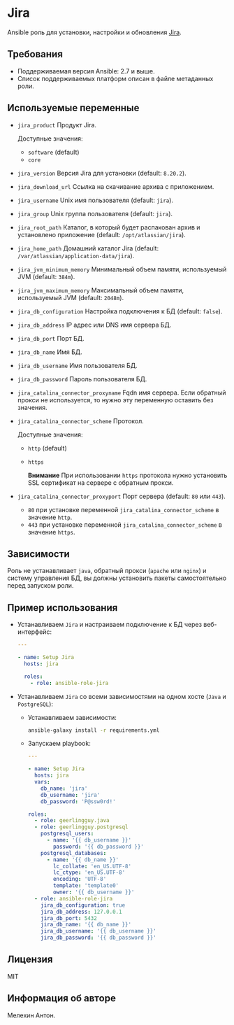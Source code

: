 Jira
====

Ansible роль для установки, настройки и обновления [Jira](https://www.atlassian.com/ru/software/jira).

Требования
----------

- Поддерживаемая версия Ansible: 2.7 и выше.
- Список поддерживаемых платформ описан в файле метаданных роли.

Используемые переменные
-----------------------

- `jira_product` Продукт Jira.

  Доступные значения:
  - `software` (default)
  - `core`

- `jira_version` Версия Jira для установки (default: `8.20.2`).
- `jira_download_url` Ссылка на скачивание архива с приложением.
- `jira_username` Unix имя пользователя (default: `jira`).
- `jira_group` Unix группа пользователя (default: `jira`).
- `jira_root_path` Каталог, в который будет распакован архив и установлено приложение (default: `/opt/atlassian/jira`).
- `jira_home_path` Домашний каталог Jira (default: `/var/atlassian/application-data/jira`).
- `jira_jvm_minimum_memory` Минимальный объем памяти, используемый JVM (default: `384m`).
- `jira_jvm_maximum_memory` Максимальный объем памяти, используемый JVM (default: `2048m`).
- `jira_db_configuration` Настройка подключения к БД (default: `false`).
- `jira_db_address` IP адрес или DNS имя сервера БД.
- `jira_db_port` Порт БД.
- `jira_db_name` Имя БД.
- `jira_db_username` Имя пользователя БД.
- `jira_db_password` Пароль пользователя БД.
- `jira_catalina_connector_proxyname` Fqdn имя сервера. Если обратный прокси не используется, то нужно эту переменную оставить без значения.
- `jira_catalina_connector_scheme` Протокол.

  Доступные значения:
  - `http` (default)
  - `https`

    **Внимание** При использовании `https` протокола нужно установить SSL сертификат на сервере с обратным прокси.

- `jira_catalina_connector_proxyport` Порт сервера (default: `80` или `443`).
  - `80` при установке переменной `jira_catalina_connector_scheme` в значение `http`.
  - `443` при установке переменной `jira_catalina_connector_scheme` в значение `https`.

Зависимости
-----------

Роль не устанавливает `java`, обратный прокси (`apache` или `nginx`) и систему управления БД, вы должны установить пакеты самостоятельно перед запуском роли.

Пример использования
--------------------

- Устанавливаем `Jira` и настраиваем подключение к БД через веб-интерфейс:

  ```yaml
  ---

  - name: Setup Jira
    hosts: jira

    roles:
      - role: ansible-role-jira
  ```

- Устанавливаем `Jira` со всеми зависимостями на одном хосте (`Java` и `PostgreSQL`):

  - Устанавливаем зависимости:

    ```bash
    ansible-galaxy install -r requirements.yml
    ```

  - Запускаем playbook:

    ```yaml
    ---

    - name: Setup Jira
      hosts: jira
      vars:
        db_name: 'jira'
        db_username: 'jira'
        db_password: 'P@ssw0rd!'

    roles:
      - role: geerlingguy.java
      - role: geerlingguy.postgresql
        postgresql_users:
          - name: '{{ db_username }}'
            password: '{{ db_password }}'
        postgresql_databases:
          - name: '{{ db_name }}'
            lc_collate: 'en_US.UTF-8'
            lc_ctype: 'en_US.UTF-8'
            encoding: 'UTF-8'
            template: 'template0'
            owner: '{{ db_username }}'
      - role: ansible-role-jira
        jira_db_configuration: true
        jira_db_address: 127.0.0.1
        jira_db_port: 5432
        jira_db_name: '{{ db_name }}'
        jira_db_username: '{{ db_username }}'
        jira_db_password: '{{ db_password }}'
    ```

Лицензия
--------

MIT

Информация об авторе
--------------------

Мелехин Антон.
